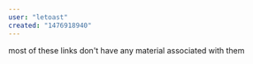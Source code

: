 ```yaml
---
user: "letoast"
created: "1476918940"
---
```


most of these links don't have any material associated with them
